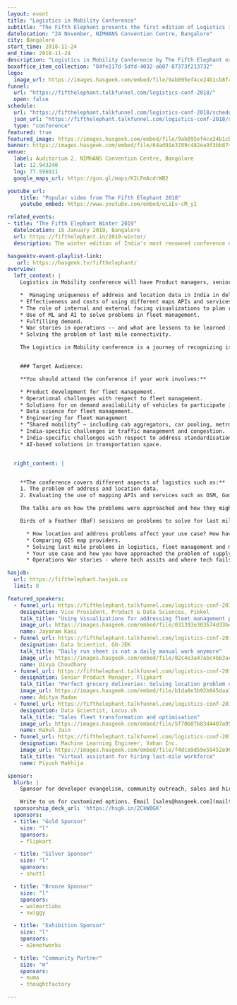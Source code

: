 ```yaml
---
layout: event
title: "Logistics in Mobility Conference"
subtitle: "The Fifth Elephant presents the first edition of Logistics in Mobility Conference"
datelocation: "24 November, NIMHANS Convention Centre, Bangalore"
city: Bangalore
start_time: 2018-11-24
end_time: 2018-11-24
description: "Logistics in Mobility Conference by The Fifth Elephant explores the domain and landscape of Logisitcs and supply chain management."
boxoffice_item_collection: "84fe117d-5dfd-4032-a607-87373f213732"
logo:
  image_url: https://images.hasgeek.com/embed/file/9ab895ef4ce24b1cb8f43f8b20619593
funnel:
  url: "https://fifthelephant.talkfunnel.com/logistics-conf-2018/"
  open: false
schedule:
  url: "https://fifthelephant.talkfunnel.com/logistics-conf-2018/schedule"
  json_url: "https://fifthelephant.talkfunnel.com/logistics-conf-2018/schedule/json"
  type: "conference"
featured: true
featured_image: https://images.hasgeek.com/embed/file/9ab895ef4ce24b1cb8f43f8b20619593
banner: https://images.hasgeek.com/embed/file/64ad91e3789c482ea9f3bb87456545dd
venue:
  label: Auditorium 2, NIMHANS Convention Centre, Bangalore
  lat: 12.943240
  lng: 77.596911
  google_maps_url: https://goo.gl/maps/K2LFmAcdrWB2

youtube_url:
    title: "Popular video from The Fifth Elephant 2018"
    youtube_embed: https://www.youtube.com/embed/oLiEv-cM_yI

related_events:
- title: "The Fifth Elephant Winter 2019"
  datelocation: 18 January 2019, Bangalore
  url: https://fifthelephant.in/2019-winter/
  description: The winter edition of India's most renowned conference on big data and data science.

hasgeektv-event-playlist-link:
   url: https://hasgeek.tv/fifthelephant/
overview:
  left_content: |
    Logistics in Mobility conference will have Product managers, senior engineers and data scientists from different companies working in the domain of logistics and mobility. These experts and practitioners will talk about how they're approaching the following challenges:

    *  Managing uniqueness of address and location data in India in delivering goods.
    * Effectiveness and costs of using different maps APIs and services.
    * The role of internal and external facing visualizations to plan resources for logistics (and to prepare teams).
    * Use of ML and AI to solve problems in fleet management.
    * Fulfilling demand.
    * War stories in operations -- and what are lessons to be learned in the interplay of technological solutions and human intent and planning.
    * Solving the problem of last mile connectivity.

    The Logistics in Mobility conference is a journey of recognizing issues underlying mapping, location data and their relationship with mobility and logistics.


    ### Target Audience:

    **You should attend the conference if your work involves:**

    * Product development for fleet management.
    * Operational challenges with respect to fleet management.
    * Solutions for on demand availability of vehicles to participate in a ridesharing networks.
    * Data science for fleet management.
    * Engineering for fleet management
    * “Shared mobility” – including cab aggregators, car pooling, metros, buses, shuttles, etc
    * India-specific challenges in traffic management and congestion.
    * India-specific challenges with respect to address standardisation.
    * AI-based solutions in transportation space.


  right_content: |


    **The conference covers different aspects of logistics such as:**
    1. The problem of address and location data.
    2. Evaluating the use of mapping APIs and services such as OSM, Google Maps, etc.

    The talks are on how the problems were approached and how they might affect use-cases. The goal is to facilitate problem-solving and ideation, while also promoting conversations around technical architecture and solutions.

    Birds of a Feather (BoF) sessions on problems to solve for last mile connectivity, war stories in operations will help you think of product approaches and ideas for your business. These include:

      * How location and address problems affect your use case? How have you approached these problems?
      * Comparing GIS map providers.
      * Solving last mile problems in logistics, fleet management and mobility.
      * Your use case and how you have approached the problem of supply chain, warehousing and demand fulfillment?
      * Operations War stories - where tech assits and where tech fails.

hasjob:
  url: https://fifthelephant.hasjob.co
  limit: 8

featured_speakers:
  - funnel_url: https://fifthelephant.talkfunnel.com/logistics-conf-2018/3-using-visualizations-for-addressing-fleet-manageme
    designation: Vice President, Product & Data Sciences, Pikkol
    talk_title: "Using Visualizations for addressing fleet management problems"
    image_url: https://images.hasgeek.com/embed/file/031393e303674d33bee6620ae0f4718c
    name: Jayaram Kasi
  - funnel_url: https://fifthelephant.talkfunnel.com/logistics-conf-2018/8-daily-run-sheet-is-not-a-daily-manual-work-anymore
    designation: Data Scientist, GO-JEK
    talk_title: "Daily run sheet is not a daily manual work anymore"
    image_url: https://images.hasgeek.com/embed/file/02c4e3a47abc4bb3ac2f71ceca5b42fd
    name: Divya Choudhary
  - funnel_url: https://fifthelephant.talkfunnel.com/logistics-conf-2018/14-perfect-grocery-deliveries-solving-location-proble
    designation: Senior Product Manager, Flipkart
    talk_title: "Perfect grocery deliveries: Solving location problem of India"
    image_url: https://images.hasgeek.com/embed/file/b1da8e3b92b045daa3fcb19d8ffd3f01
    name: Aditya Madan
  - funnel_url: https://fifthelephant.talkfunnel.com/logistics-conf-2018/6-sales-fleet-transformation-and-optimisation
    designation: Data Scientist, Locus.sh
    talk_title: "Sales fleet transformation and optimisation"
    image_url: https://images.hasgeek.com/embed/file/5f70607b83d4487a9589d2b479fbfd74
    name: Rahul Jain
  - funnel_url: https://fifthelephant.talkfunnel.com/logistics-conf-2018/10-virtual-assistant-for-hiring-last-mile-workforce
    designation: Machine Learning Engineer, Vahan Inc.
    image_url: https://images.hasgeek.com/embed/file/f4dca9d59e59452e96837a4ab4dc040e
    talk_title: "Virtual assistant for hiring last-mile workforce"
    name: Piyush Makhija

sponsor:
  blurb: |
    Sponsor for developer evangelism, community outreach, sales and hiring.

    Write to us for customized options. Email [sales@hasgeek.com](mailto:sales@hasgeek.com) for more info.
  sponsorship_deck_url: 'https://hsgk.in/2CkW0GK'
  sponsors:
  - title: "Gold Sponsor"
    size: "l"
    sponsors:
    - flipkart

  - title: "Silver Sponsor"
    size: "l"
    sponsors:
    - shuttl

  - title: "Bronze Sponsor"
    size: "l"
    sponsors:
    - walmartlabs
    - swiggy

  - title: "Exhibition Sponsor"
    size: "l"
    sponsors:
    - e2enetworks

  - title: "Community Partner"
    size: "m"
    sponsors:
    - numa
    - thoughtfactory

---
```

